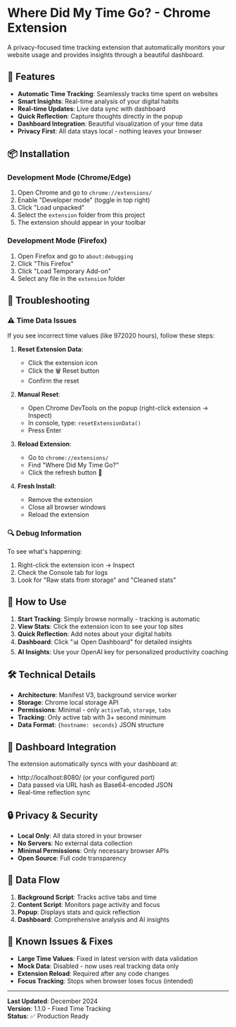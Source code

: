 # Where Did My Time Go? - Chrome Extension

A privacy-focused time tracking extension that automatically monitors your website usage and provides insights through a beautiful dashboard.

## 🚀 Features

- **Automatic Time Tracking**: Seamlessly tracks time spent on websites
- **Smart Insights**: Real-time analysis of your digital habits  
- **Real-time Updates**: Live data sync with dashboard
- **Quick Reflection**: Capture thoughts directly in the popup
- **Dashboard Integration**: Beautiful visualization of your time data
- **Privacy First**: All data stays local - nothing leaves your browser

## 📦 Installation

### Development Mode (Chrome/Edge)
1. Open Chrome and go to `chrome://extensions/`
2. Enable "Developer mode" (toggle in top right)
3. Click "Load unpacked"
4. Select the `extension` folder from this project
5. The extension should appear in your toolbar

### Development Mode (Firefox)
1. Open Firefox and go to `about:debugging`
2. Click "This Firefox"
3. Click "Load Temporary Add-on"
4. Select any file in the `extension` folder

## 🔧 Troubleshooting

### ⚠️ **Time Data Issues**

If you see incorrect time values (like 972020 hours), follow these steps:

1. **Reset Extension Data**:
   - Click the extension icon
   - Click the 🗑️ Reset button
   - Confirm the reset

2. **Manual Reset**:
   - Open Chrome DevTools on the popup (right-click extension → Inspect)
   - In console, type: `resetExtensionData()`
   - Press Enter

3. **Reload Extension**:
   - Go to `chrome://extensions/`
   - Find "Where Did My Time Go?"
   - Click the refresh button 🔄

4. **Fresh Install**:
   - Remove the extension
   - Close all browser windows
   - Reload the extension

### 🔍 **Debug Information**

To see what's happening:
1. Right-click the extension icon → Inspect
2. Check the Console tab for logs
3. Look for "Raw stats from storage" and "Cleaned stats"

## 🎯 How to Use

1. **Start Tracking**: Simply browse normally - tracking is automatic
2. **View Stats**: Click the extension icon to see your top sites
3. **Quick Reflection**: Add notes about your digital habits
4. **Dashboard**: Click "📊 Open Dashboard" for detailed insights
5. **AI Insights**: Use your OpenAI key for personalized productivity coaching

## 🛠️ Technical Details

- **Architecture**: Manifest V3, background service worker
- **Storage**: Chrome local storage API
- **Permissions**: Minimal - only `activeTab`, `storage`, `tabs`
- **Tracking**: Only active tab with 3+ second minimum
- **Data Format**: `{hostname: seconds}` JSON structure

## 🔗 Dashboard Integration

The extension automatically syncs with your dashboard at:
- http://localhost:8080/ (or your configured port)
- Data passed via URL hash as Base64-encoded JSON
- Real-time reflection sync

## 🔒 Privacy & Security

- **Local Only**: All data stored in your browser
- **No Servers**: No external data collection
- **Minimal Permissions**: Only necessary browser APIs
- **Open Source**: Full code transparency

## 📱 Data Flow

1. **Background Script**: Tracks active tabs and time
2. **Content Script**: Monitors page activity and focus
3. **Popup**: Displays stats and quick reflection
4. **Dashboard**: Comprehensive analysis and AI insights

## 🐛 Known Issues & Fixes

- **Large Time Values**: Fixed in latest version with data validation
- **Mock Data**: Disabled - now uses real tracking data only
- **Extension Reload**: Required after any code changes
- **Focus Tracking**: Stops when browser loses focus (intended)

---

**Last Updated**: December 2024  
**Version**: 1.1.0 - Fixed Time Tracking  
**Status**: ✅ Production Ready 